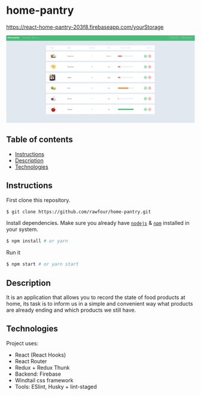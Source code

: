 # home-pantry

https://react-home-pantry-203f8.firebaseapp.com/yourStorage

<img src="src/assets/screenshots/screenshot.PNG">

## Table of contents

- [Instructions](#Instructions)
- [Description](#Description)
- [Technologies](#Technologies)

## Instructions

First clone this repository.

```bash
$ git clone https://github.com/rawfour/home-pantry.git
```

Install dependencies. Make sure you already have [`nodejs`](https://nodejs.org/en/) & [`npm`](https://www.npmjs.com/) installed in your system.

```bash
$ npm install # or yarn
```

Run it

```bash
$ npm start # or yarn start
```

## Description

It is an application that allows you to record the state of food products at home, its task is to inform us in a simple and convenient way what products are already ending and which products we still have.

## Technologies

Project uses:

- React (React Hooks)
- React Router
- Redux + Redux Thunk
- Backend: Firebase
- Windtail css framework
- Tools: ESlint, Husky + lint-staged
